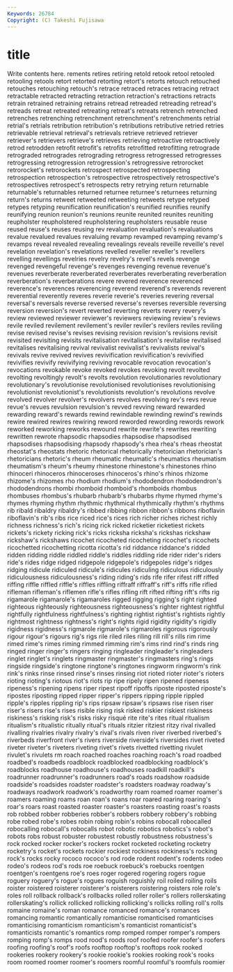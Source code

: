 ```yaml
---
Keywords: 26784 
Copyright: (C) Takeshi Fujisawa
---
```


# title

Write contents here.
rements retires retiring retold retook retool
retooled retooling retools retort retorted retorting retort's retorts retouch retouched
retouches retouching retouch's retrace retraced retraces retracing retract retractable retracted
retracting retraction retraction's retractions retracts retrain retrained retraining retrains retread
retreaded retreading retread's retreads retreat retreated retreating retreat's retreats retrench
retrenched retrenches retrenching retrenchment retrenchment's retrenchments retrial retrial's retrials retribution
retribution's retributions retributive retried retries retrievable retrieval retrieval's retrievals retrieve
retrieved retriever retriever's retrievers retrieve's retrieves retrieving retroactive retroactively retrod
retrodden retrofit retrofit's retrofits retrofitted retrofitting retrograde retrograded retrogrades retrograding
retrogress retrogressed retrogresses retrogressing retrogression retrogression's retrogressive retrorocket retrorocket's retrorockets
retrospect retrospected retrospecting retrospection retrospection's retrospective retrospectively retrospective's retrospectives retrospect's
retrospects retry retrying return returnable returnable's returnables returned returnee returnee's
returnees returning return's returns retweet retweeted retweeting retweets retype retyped
retypes retyping reunification reunification's reunified reunifies reunify reunifying reunion reunion's
reunions reunite reunited reunites reuniting reupholster reupholstered reupholstering reupholsters reusable
reuse reused reuse's reuses reusing rev revaluation revaluation's revaluations revalue
revalued revalues revaluing revamp revamped revamping revamp's revamps reveal revealed
revealing revealings reveals reveille reveille's revel revelation revelation's revelations revelled
reveller reveller's revellers revelling revellings revelries revelry revelry's revel's revels
revenge revenged revengeful revenge's revenges revenging revenue revenue's revenues reverberate
reverberated reverberates reverberating reverberation reverberation's reverberations revere revered reverence reverenced
reverence's reverences reverencing reverend reverend's reverends reverent reverential reverently reveres
reverie reverie's reveries revering reversal reversal's reversals reverse reversed reverse's
reverses reversible reversing reversion reversion's revert reverted reverting reverts revery
revery's review reviewed reviewer reviewer's reviewers reviewing review's reviews revile
reviled revilement revilement's reviler reviler's revilers reviles reviling revise revised
revise's revises revising revision revision's revisions revisit revisited revisiting revisits
revitalisation revitalisation's revitalise revitalised revitalises revitalising revival revivalist revivalist's revivalists
revival's revivals revive revived revives revivification revivification's revivified revivifies revivify
revivifying reviving revocable revocation revocation's revocations revokable revoke revoked revokes
revoking revolt revolted revolting revoltingly revolt's revolts revolution revolutionaries revolutionary
revolutionary's revolutionise revolutionised revolutionises revolutionising revolutionist revolutionist's revolutionists revolution's revolutions
revolve revolved revolver revolver's revolvers revolves revolving rev's revs revue
revue's revues revulsion revulsion's revved revving reward rewarded rewarding reward's
rewards rewind rewindable rewinding rewind's rewinds rewire rewired rewires rewiring
reword reworded rewording rewords rework reworked reworking reworks rewound rewrite
rewrite's rewrites rewriting rewritten rewrote rhapsodic rhapsodies rhapsodise rhapsodised rhapsodises
rhapsodising rhapsody rhapsody's rhea rhea's rheas rheostat rheostat's rheostats rhetoric
rhetorical rhetorically rhetorician rhetorician's rhetoricians rhetoric's rheum rheumatic rheumatic's rheumatics
rheumatism rheumatism's rheum's rheumy rhinestone rhinestone's rhinestones rhino rhinoceri rhinoceros
rhinoceroses rhinoceros's rhino's rhinos rhizome rhizome's rhizomes rho rhodium rhodium's
rhododendron rhododendron's rhododendrons rhombi rhomboid rhomboid's rhomboids rhombus rhombuses rhombus's
rhubarb rhubarb's rhubarbs rhyme rhymed rhyme's rhymes rhyming rhythm rhythmic
rhythmical rhythmically rhythm's rhythms rib ribald ribaldry ribaldry's ribbed ribbing
ribbon ribbon's ribbons riboflavin riboflavin's rib's ribs rice riced rice's
rices rich richer riches richest richly richness richness's rich's ricing
rick ricked ricketier ricketiest rickets rickets's rickety ricking rick's ricks
ricksha ricksha's rickshas rickshaw rickshaw's rickshaws ricochet ricocheted ricocheting ricochet's
ricochets ricochetted ricochetting ricotta ricotta's rid riddance riddance's ridded ridden
ridding riddle riddled riddle's riddles riddling ride rider rider's riders
ride's rides ridge ridged ridgepole ridgepole's ridgepoles ridge's ridges ridging
ridicule ridiculed ridicule's ridicules ridiculing ridiculous ridiculously ridiculousness ridiculousness's riding
riding's rids rife rifer rifest riff riffed riffing riffle riffled
riffle's riffles riffling riffraff riffraff's riff's riffs rifle rifled rifleman
rifleman's riflemen rifle's rifles rifling rift rifted rifting rift's rifts
rig rigamarole rigamarole's rigamaroles rigged rigging rigging's right righted righteous
righteously righteousness righteousness's righter rightest rightful rightfully rightfulness rightfulness's righting
rightist rightist's rightists rightly rightmost rightness rightness's right's rights rigid
rigidity rigidity's rigidly rigidness rigidness's rigmarole rigmarole's rigmaroles rigorous rigorously
rigour rigour's rigours rig's rigs rile riled riles riling rill
rill's rills rim rime rimed rime's rimes riming rimmed rimming
rim's rims rind rind's rinds ring ringed ringer ringer's ringers
ringing ringleader ringleader's ringleaders ringlet ringlet's ringlets ringmaster ringmaster's ringmasters
ring's rings ringside ringside's ringtone ringtone's ringtones ringworm ringworm's rink
rink's rinks rinse rinsed rinse's rinses rinsing riot rioted rioter
rioter's rioters rioting rioting's riotous riot's riots rip ripe ripely
ripen ripened ripeness ripeness's ripening ripens riper ripest ripoff ripoffs
riposte riposted riposte's ripostes riposting ripped ripper ripper's rippers ripping
ripple rippled ripple's ripples rippling rip's rips ripsaw ripsaw's ripsaws
rise risen riser riser's risers rise's rises risible rising risk
risked riskier riskiest riskiness riskiness's risking risk's risks risky risqué
rite rite's rites ritual ritualism ritualism's ritualistic ritually ritual's rituals
ritzier ritziest ritzy rival rivalled rivalling rivalries rivalry rivalry's rival's
rivals riven river riverbed riverbed's riverbeds riverfront river's rivers riverside
riverside's riversides rivet riveted riveter riveter's riveters riveting rivet's rivets
rivetted rivetting rivulet rivulet's rivulets rm roach roached roaches roaching
roach's road roadbed roadbed's roadbeds roadblock roadblocked roadblocking roadblock's roadblocks
roadhouse roadhouse's roadhouses roadkill roadkill's roadrunner roadrunner's roadrunners road's roads
roadshow roadside roadside's roadsides roadster roadster's roadsters roadway roadway's roadways
roadwork roadwork's roadworthy roam roamed roamer roamer's roamers roaming roams
roan roan's roans roar roared roaring roaring's roar's roars roast
roasted roaster roaster's roasters roasting roast's roasts rob robbed robber
robberies robber's robbers robbery robbery's robbing robe robed robe's robes
robin robing robin's robins robocall robocalled robocalling robocall's robocalls robot
robotic robotics robotics's robot's robots robs robust robuster robustest robustly
robustness robustness's rock rocked rocker rocker's rockers rocket rocketed rocketing
rocketry rocketry's rocket's rockets rockier rockiest rockiness rockiness's rocking rock's
rocks rocky rococo rococo's rod rode rodent rodent's rodents rodeo
rodeo's rodeos rod's rods roe roebuck roebuck's roebucks roentgen roentgen's
roentgens roe's roes roger rogered rogering rogers rogue roguery roguery's
rogue's rogues roguish roguishly roil roiled roiling roils roister roistered
roisterer roisterer's roisterers roistering roisters role role's roles roll rollback
rollback's rollbacks rolled roller roller's rollers rollerskating rollerskating's rollick rollicked
rollicking rollicking's rollicks rolling roll's rolls romaine romaine's roman romance
romanced romance's romances romancing romantic romantically romanticise romanticised romanticises romanticising
romanticism romanticism's romanticist romanticist's romanticists romantic's romantics romp romped romper
romper's rompers romping romp's romps rood rood's roods roof roofed
roofer roofer's roofers roofing roofing's roof's roofs rooftop rooftop's rooftops
rook rooked rookeries rookery rookery's rookie rookie's rookies rooking rook's
rooks room roomed roomer roomer's roomers roomful roomful's roomfuls roomier
